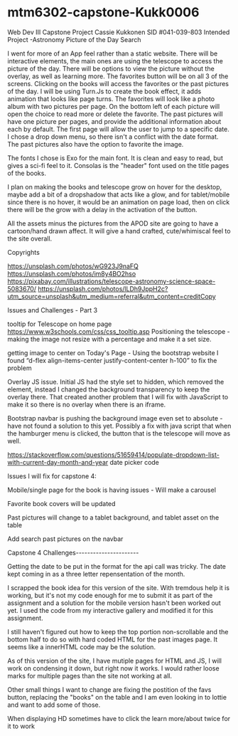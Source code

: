 # mtm6302-capstone-Kukk0006
Web Dev III Capstone Project
Cassie Kukkonen
SID #041-039-803
Intended Project -Astronomy Picture of the Day Search

I went for more of an App feel rather than a static website.  There will be interactive elements, the main ones are using the telescope to access the picture of the day.  There will be options to view the picture without the overlay, as well as learning more.  The favorites button will be on all 3 of the screens.  Clicking on the books will access the favorites or the past pictures of the day.  I will be using Turn.Js to create the book effect, it adds animation that looks like page turns.  The favorites will look like a photo album with two pictures per page.  On the bottom left of each picture will open the choice to read more or delete the favorite.  The past pictures will have one picture per pages, and provide the additional information about each by default.  The first page will allow the user to jump to a specific date.  I chose a drop down menu, so there isn't a conflict with the date format.  The past pictures also have the option to favorite the image.

The fonts I chose is Exo for the main font.  It is clean and easy to read, but gives a sci-fi feel to it.  Consolas is the "header" font used on the title pages of the books.

I plan on making the books and telescope grow on hover for the desktop, maybe add a bit of a dropshadow that acts like a glow, and for tablet/mobile since there is no hover, it would be an animation on page load, then on click there will be the grow with a delay in the activation of the button.

All the assets minus the pictures from the APOD site are going to have a cartoon/hand drawn affect.  It will give a hand crafted, cute/whimiscal feel to the site overall.

Copyrights 

https://unsplash.com/photos/wG923J9naFQ
https://unsplash.com/photos/im8y4BO2hso 
https://pixabay.com/illustrations/telescope-astronomy-science-space-5083670/
https://unsplash.com/photos/lLDh9JppH2c?utm_source=unsplash&utm_medium=referral&utm_content=creditCopy

Issues and Challenges - Part 3

tooltip for Telescope on home page https://www.w3schools.com/css/css_tooltip.asp
Positioning the telescope - making the image not resize with a percentage and make it a set size.

getting image to center on Today's Page - Using the bootstrap website I found “d-flex align-items-center justify-content-center h-100” to fix the problem

Overlay JS issue.  Initial JS had the style set to hidden, which removed the element, instead I changed the background transparency to keep the overlay there.  That created another problem that I will fix with JavaScript to make it so there is no overlay when there is an iframe.

Bootstrap navbar is pushing the background image even set to absolute - have not found a solution to this yet.  Possibly a fix with java script that when the hamburger menu is clicked, the button that is the telescope will move as well. 

https://stackoverflow.com/questions/51659414/populate-dropdown-list-with-current-day-month-and-year date picker code

Issues I will fix for capstone 4:

Mobile/single page for the book is having issues - Will make a carousel

Favorite book covers will be updated

Past pictures will change to a tablet background, and tablet asset on the table

Add search past pictures on the navbar

Capstone 4 Challenges----------------------

Getting the date to be put in the format for the api call was tricky.  The date kept coming in as a three letter repensentation of the month.

I scrapped the book idea for this version of the site.  With tremdous help it is working, but it's not my code enough for me to submit it as part of the assignment and a solution for the mobile version hasn't been worked out yet.  I used the code from my interactive gallery and modified it for this assignment.

I still haven't figured out how to keep the top portion non-scrollable and the bottom half to do so with hard coded HTML for the past images page.  It seems like a innerHTML code may be the solution.  

As of this version of the site, I have mutiple pages for HTML and JS, I will work on condensing it down, but right now it works.  I would rather loose marks for multiple pages than the site not working at all.  

Other small things I want to change are fixing the postition of the favs button, replacing the "books" on the table and I am even looking in to lottie and want to add some of those.

When displaying HD sometimes have to click the learn more/about twice for it to work